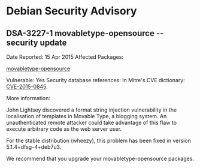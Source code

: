
Debian Security Advisory
========================


DSA-3227-1 movabletype-opensource -- security update
----------------------------------------------------



Date Reported:
15 Apr 2015
Affected Packages:

[movabletype-opensource](https://packages.debian.org/src:movabletype-opensource)

Vulnerable:
Yes
Security database references:
In Mitre's CVE dictionary: [CVE-2015-0845](https://security-tracker.debian.org/tracker/CVE-2015-0845).  

More information:

John Lightsey discovered a format string injection vulnerability in the
localisation of templates in Movable Type, a blogging system. An
unauthenticated remote attacker could take advantage of this flaw to
execute arbitrary code as the web server user.


For the stable distribution (wheezy), this problem has been fixed in
version 5.1.4+dfsg-4+deb7u3.


We recommend that you upgrade your movabletype-opensource packages.





